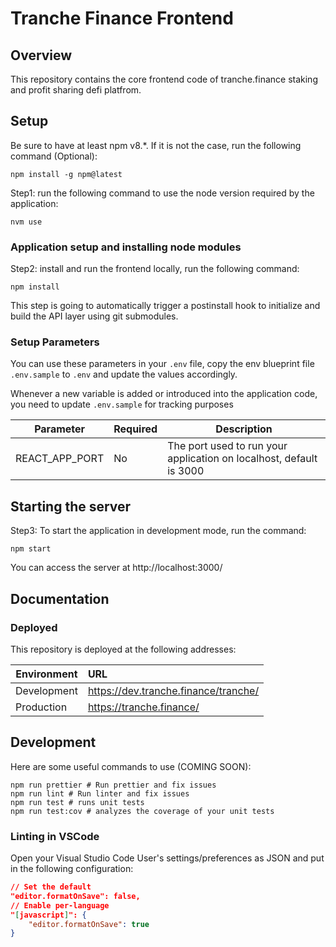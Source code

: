 # Tranche Finance Frontend

## Overview

This repository contains the core frontend code of tranche.finance staking and profit sharing defi platfrom.

## Setup

Be sure to have at least npm v8.\*. If it is not the case, run the following command (Optional):

```
npm install -g npm@latest
```

Step1: run the following command to use the node version required by the application:

```
nvm use
```

### Application setup and installing node modules

Step2: install and run the frontend locally, run the following command:

```
npm install
```

This step is going to automatically trigger a postinstall hook to initialize and build the API layer using git submodules.

### Setup Parameters

You can use these parameters in your `.env` file, copy the env blueprint file `.env.sample` to `.env` and update the values accordingly.

Whenever a new variable is added or introduced into the application code, you need to update `.env.sample` for tracking purposes

| Parameter      | Required | Description                                                         |
| -------------- | -------- | ------------------------------------------------------------------- |
| REACT_APP_PORT | No       | The port used to run your application on localhost, default is 3000 |

## Starting the server

Step3: To start the application in development mode, run the command:

```
npm start
```

You can access the server at http://localhost:3000/

## Documentation

### Deployed

This repository is deployed at the following addresses:

| Environment | URL                                  |
| ----------- | :----------------------------------- |
| Development | https://dev.tranche.finance/tranche/ |
| Production  | https://tranche.finance/             |

## Development

Here are some useful commands to use (COMING SOON):

```
npm run prettier # Run prettier and fix issues
npm run lint # Run linter and fix issues
npm run test # runs unit tests
npm run test:cov # analyzes the coverage of your unit tests
```

### Linting in VSCode

Open your Visual Studio Code User's settings/preferences as JSON and put in the following configuration:

```json
// Set the default
"editor.formatOnSave": false,
// Enable per-language
"[javascript]": {
    "editor.formatOnSave": true
}
```
